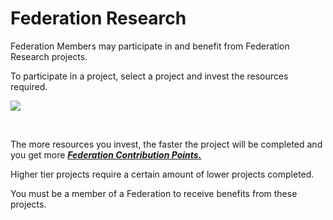 # Federation Research

 Federation Members may participate in and benefit from Federation Research projects.

To participate in a project, select a project and invest the resources required.

![](https://s3.ap-northeast-2.amazonaws.com/an2img/guide/602_001FedResearch.PNG)

<br>

 The more resources you invest, the faster the project will be completed and you get more [***<u>Federation Contribution Points.</u>***](eng/607fedcontribution#Federation-Contribution)

Higher tier projects require a certain amount of lower projects completed.

You must be a member of a Federation to receive benefits from these projects.